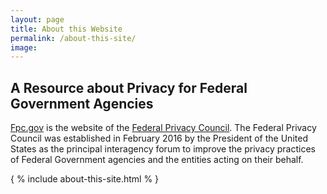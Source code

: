```yaml
---
layout: page
title: About this Website
permalink: /about-this-site/
image:
---
```

## A Resource about Privacy for Federal Government Agencies

<A HREF="https://www.fpc.gov">Fpc.gov</A> is the website of the <A HREF="https://www.fpc.gov/privacy/federal-privacy-council/">Federal Privacy Council</A>.
The Federal Privacy Council was established in February 2016 by the President of the United States as the principal interagency 
forum to improve the privacy practices of Federal Government agencies and the entities acting on their behalf.

{ % include about-this-site.html % }
